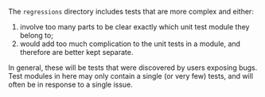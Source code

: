 The `regressions` directory includes tests that are more complex and either:

1. involve too many parts to be clear exactly which unit test module they belong to;
2. would add too much complication to the unit tests in a module, and therefore are better kept separate.


In general, these will be tests that were discovered by users exposing bugs. Test modules in here may only contain a single (or very few) tests, and will often be in response to a single issue.
